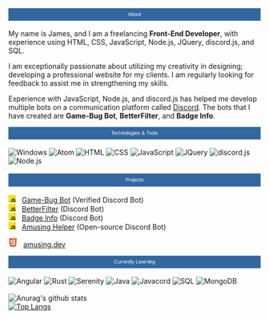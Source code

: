 <img src="https://github.com/AmusingDev/AmusingDev/blob/main/images/About.png?raw=true">

My name is James, and I am a freelancing **Front-End Developer**, with experience using HTML, CSS, JavaScript, Node.js, JQuery, discord.js, and SQL.

I am exceptionally passionate about utilizing my creativity in designing; developing a professional website for my clients. I am regularly looking for feedback to assist me in strengthening my skills.

Experience with JavaScript, Node.js, and discord.js has helped me develop multiple bots on a communication platform called [Discord](https://discord.com/). The bots that I have created are **Game-Bug Bot**, **BetterFilter**, and **Badge Info**.

<img src="https://github.com/AmusingDev/AmusingDev/blob/main/images/Technologies_&_Tools.png?raw=true">

<img src="https://img.shields.io/badge/OS-Windows-%230074CF?style=for-the-badge" alt="Windows"> <img src="https://img.shields.io/badge/Editor-Atom-%2347D89E?style=for-the-badge" alt="Atom"> <img src="https://img.shields.io/badge/Code-HTML-%23E44D26?style=for-the-badge" alt="HTML"> <img src="https://img.shields.io/badge/Code-CSS-%23254BDD?style=for-the-badge" alt="CSS"> <img src="https://img.shields.io/badge/Code-JavaScript-%23F7E018?style=for-the-badge" alt="JavaScript"> <img src="https://img.shields.io/badge/Library-JQuery-%23F7E018?style=for-the-badge" alt="JQuery"> <img src="https://img.shields.io/badge/Library-discord.js-%23F7E018?style=for-the-badge" alt="discord.js"> <img src="https://img.shields.io/badge/Runtime-Node.js-%23509941?style=for-the-badge" alt="Node.js">
<br><br>
<img src="https://github.com/AmusingDev/AmusingDev/blob/main/images/Projects.png?raw=true">

<img src="https://github.com/AmusingDev/AmusingDev/blob/main/images/js.png?raw=true" width="15px" height="15px" alt="js-icon"> &nbsp; [Game-Bug Bot](https://github.com/AmusingDev/Game-Bug-Bot) (Verified Discord Bot) <br>
<img src="https://github.com/AmusingDev/AmusingDev/blob/main/images/js.png?raw=true" width="15px" height="15px" alt="js-icon"> &nbsp; [BetterFilter](https://github.com/AmusingDev/BetterFilter) (Discord Bot) <br>
<img src="https://github.com/AmusingDev/AmusingDev/blob/main/images/js.png?raw=true" width="15px" height="15px" alt="js-icon"> &nbsp; [Badge Info](https://github.com/AmusingDev/Badge-Info) (Discord Bot) <br>
<img src="https://github.com/AmusingDev/AmusingDev/blob/main/images/js.png?raw=true" width="15px" height="15px" alt="js-icon"> &nbsp; [Amusing Helper](https://github.com/AmusingDev/Amusing-Helper) (Open-source Discord Bot)

<img src="https://github.com/AmusingDev/AmusingDev/blob/main/images/html.png?raw=true" width="18px" height="18px" alt="js-icon"> &nbsp; [amusing.dev](https://amusing.dev)

<img src="https://github.com/AmusingDev/AmusingDev/blob/main/images/Currently_Learning.png?raw=true">

<img src="https://img.shields.io/badge/Framework-Angular-%23D6032E?style=for-the-badge" alt="Angular"> <img src="https://img.shields.io/badge/Code-Rust-%23EF4A00?style=for-the-badge" alt="Rust"> <img src="https://img.shields.io/badge/Library-Serenity-%23EF4A00?style=for-the-badge" alt="Serenity"> <img src="https://img.shields.io/badge/Code-Java-%23E06C00?style=for-the-badge" alt="Java"> <img src="https://img.shields.io/badge/Library-Javacord-%23E06C00?style=for-the-badge" alt="Javacord"> <img src="https://img.shields.io/badge/Code-SQL-%23006EBF?style=for-the-badge" alt="SQL"> <img src="https://img.shields.io/badge/Database-MongoDB-%23118D4D?style=for-the-badge" alt="MongoDB">
<br><br>
![Anurag's github stats](https://github-readme-stats.vercel.app/api?username=amusingdev&show_icons=true&theme=vision-friendly-dark&hide_border=true&count_private=true&include_all_commits=true)
<br>
[![Top Langs](https://github-readme-stats.vercel.app/api/top-langs/?username=amusingdev&theme=vision-friendly-dark&layout=default&hide_border=true&card_width=495px)](https://github.com/amusingdev)
